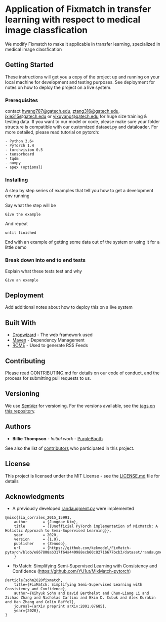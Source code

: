 # Application of Fixmatch in transfer learning with respect to medical image classfication

We modify Fixmatch to make it applicable in transfer learning, specialized in medical image classfication
## Getting Started

These instructions will get you a copy of the project up and running on your local machine for development and testing purposes. See deployment for notes on how to deploy the project on a live system.

### Prerequisites

contact hwang787@gatech.edu, ztang316@gatech.edu, jxie315@gatech.edu or yixuyang@gatech.edu for huge size training & testing data.
If you want to our model or code, please make sure your folder structure is compatible with our customized dataset.py and dataloader. For more detailed, please read tutorial on pytorch: 

```
- Python 3.6+
- PyTorch 1.4
- torchvision 0.5
- tensorboard
- tqdm
- numpy
- apex (optional)
```

### Installing

A step by step series of examples that tell you how to get a development env running

Say what the step will be

```
Give the example
```

And repeat

```
until finished
```

End with an example of getting some data out of the system or using it for a little demo


### Break down into end to end tests

Explain what these tests test and why

```
Give an example
```

## Deployment

Add additional notes about how to deploy this on a live system

## Built With

* [Dropwizard](http://www.dropwizard.io/1.0.2/docs/) - The web framework used
* [Maven](https://maven.apache.org/) - Dependency Management
* [ROME](https://rometools.github.io/rome/) - Used to generate RSS Feeds

## Contributing

Please read [CONTRIBUTING.md](https://gist.github.com/PurpleBooth/b24679402957c63ec426) for details on our code of conduct, and the process for submitting pull requests to us.

## Versioning

We use [SemVer](http://semver.org/) for versioning. For the versions available, see the [tags on this repository](https://github.com/your/project/tags). 

## Authors

* **Billie Thompson** - *Initial work* - [PurpleBooth](https://github.com/PurpleBooth)

See also the list of [contributors](https://github.com/your/project/contributors) who participated in this project.

## License

This project is licensed under the MIT License - see the [LICENSE.md](LICENSE.md) file for details

## Acknowledgments

* A previously developed [randaugment.py](https://github.com/kekmodel/FixMatch-pytorch/blob/e867808ab317f64a449988ecb60c8271b677bcb3/dataset/randaugment.py) were implemented
```
@misc{lia_corrales_2015_15991,
    author       = {Jungdae Kim},
    title        = {{Unofficial PyTorch implementation of MixMatch: A Holistic Approach to Semi-Supervised Learning}},
    year         = 2020,
    version      = {1.0},
    publisher    = {Zenodo},
    url          = {https://github.com/kekmodel/FixMatch-pytorch/blob/e867808ab317f64a449988ecb60c8271b677bcb3/dataset/randaugment.py}
    }
```

* FixMatch: Simplifying Semi-Supervised Learning with Consistency and Confidence (https://github.com/YU1ut/MixMatch-pytorch)
```
@article{sohn2020fixmatch,
    title={FixMatch: Simplifying Semi-Supervised Learning with Consistency and Confidence},
    author={Kihyuk Sohn and David Berthelot and Chun-Liang Li and Zizhao Zhang and Nicholas Carlini and Ekin D. Cubuk and Alex Kurakin and Han Zhang and Colin Raffel},
    journal={arXiv preprint arXiv:2001.07685},
    year={2020},
}
```

